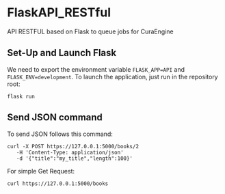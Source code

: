 # FlaskAPI_RESTful
API RESTFUL based on Flask to queue jobs for CuraEngine

## Set-Up and Launch Flask
We need to export the environment variable `FLASK_APP=API` and `FLASK_ENV=development`.
To launch the application, just run in the repository root:
```
flask run
```

## Send JSON command
To send JSON follows this command: 

```
curl -X POST https://127.0.0.1:5000/books/2
   -H 'Content-Type: application/json'
   -d '{"title":"my_title","length":100}'
```

For simple Get Request:
```
curl https://127.0.0.1:5000/books
```